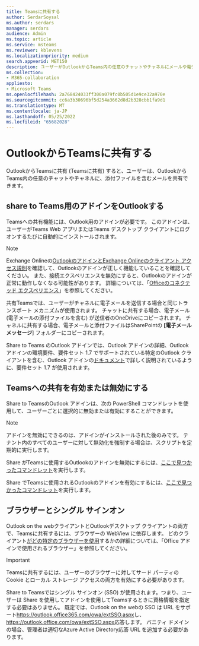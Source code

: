 ```yaml
---
title: Teamsに共有する
author: SerdarSoysal
ms.author: serdars
manager: serdars
audience: Admin
ms.topic: article
ms.service: msteams
ms.reviewer: kblevens
ms.localizationpriority: medium
search.appverid: MET150
description: ユーザーがOutlookからTeams内の任意のチャットやチャネルにメールや電子メールの添付ファイルを共有できるようにする、Teamsに共有する機能について説明します。
ms.collection:
- M365-collaboration
appliesto:
- Microsoft Teams
ms.openlocfilehash: 2a768424033ff300a079fc0b505d1e9ce32a970e
ms.sourcegitcommit: cc6a3b30696bf5d254a3662d8d2b328cbb1fa9d1
ms.translationtype: MT
ms.contentlocale: ja-JP
ms.lasthandoff: 05/25/2022
ms.locfileid: "65682028"
---
```

# <a name="share-to-teams-from-outlook"></a>OutlookからTeamsに共有する

OutlookからTeamsに共有 (Teamsに共有) すると、ユーザーは、OutlookからTeams内の任意のチャットやチャネルに、添付ファイルを含むメールを共有できます。

## <a name="outlook-add-in-for-share-to-teams"></a>share to Teams用のアドインをOutlookする 

Teamsへの共有機能には、Outlook用のアドインが必要です。 このアドインは、ユーザーがTeams Web アプリまたはTeams デスクトップ クライアントにログオンするたびに自動的にインストールされます。

> [!NOTE]
> Exchange Onlineの[OutlookのアドインとExchange Online](/exchange/clients-and-mobile-in-exchange-online/add-ins-for-outlook/add-ins-for-outlook)[のクライアント アクセス規則](/exchange/clients-and-mobile-in-exchange-online/client-access-rules/client-access-rules)を確認して、Outlookのアドインが正しく機能していることを確認してください。 また、接続エクスペリエンスを無効にすると、Outlookのアドインが正常に動作しなくなる可能性があります。 詳細については、「[Officeのコネクテッド エクスペリエンス](https://support.microsoft.com/topic/connected-experiences-in-office-8d2c04f7-6428-4e6e-ac58-5828d4da5b7c)」を参照してください。  

共有Teamsでは、ユーザーがチャネルに電子メールを送信する場合と同じトランスポート メカニズムが使用されます。 チャットに共有する場合、電子メール (電子メールの添付ファイルを含む) が送信者のOneDriveにコピーされます。 チャネルに共有する場合、電子メールと添付ファイルはSharePointの **[電子メール メッセージ**] フォルダーにコピーされます。

Share to Teams のOutlook アドインでは、Outlook アドインの詳細、Outlook アドインの環境要件、要件セット 1.7 でサポートされている特定のOutlook クライアントを含む、Outlook アドインの[ドキュメント](/exchange/clients-and-mobile-in-exchange-online/add-ins-for-outlook/add-ins-for-outlook)で詳しく説明されているように、要件セット 1.7 が使用されます。

## <a name="enabling-or-disabling-share-to-teams"></a>Teamsへの共有を有効または無効にする

Share to TeamsのOutlook アドインは、次の PowerShell コマンドレットを使用して、ユーザーごとに選択的に無効または有効にすることができます。

> [!NOTE]
> アドインを無効にできるのは、アドインがインストールされた後のみです。 テナント内のすべてのユーザーに対して無効化を強制する場合は、スクリプトを定期的に実行します。

Share がTeamsに使用するOutlookのアドインを無効にするには、[ここで見つかったコマンドレット](/powershell/module/exchange/disable-app)を実行します。

Share でTeamsに使用されるOutlookのアドインを有効にするには、[ここで見つかったコマンドレット](/powershell/module/exchange/enable-app)を実行します。

## <a name="browsers-and-single-sign-on"></a>ブラウザーとシングル サインオン

Outlook on the webクライアントとOutlookデスクトップ クライアントの両方で、Teamsに共有するには、ブラウザーの WebView に依存します。 どのクライアント[がどの特定のブラウザーを使用](/office/dev/add-ins/concepts/browsers-used-by-office-web-add-ins)するかの詳細については、「Office アドインで使用されるブラウザー」を参照してください。 

> [!IMPORTANT]
> Teamsに共有するには、ユーザーのブラウザーに対してサード パーティの Cookie とローカル ストレージ アクセスの両方を有効にする必要があります。

Share to Teamsではシングル サインオン (SSO) が使用されます。つまり、ユーザーは Share を使用してアドインを使用してTeamsするときに資格情報を指定する必要はありません。 既定では、Outlook on the webの SSO は URL をサポート<https://outlook.office365.com/owa/extSSO.aspx>し、<https://outlook.office.com/owa/extSSO.aspx>応答します。 バニティ ドメインの場合、管理者は適切なAzure Active Directory応答 URL を追加する必要があります。
